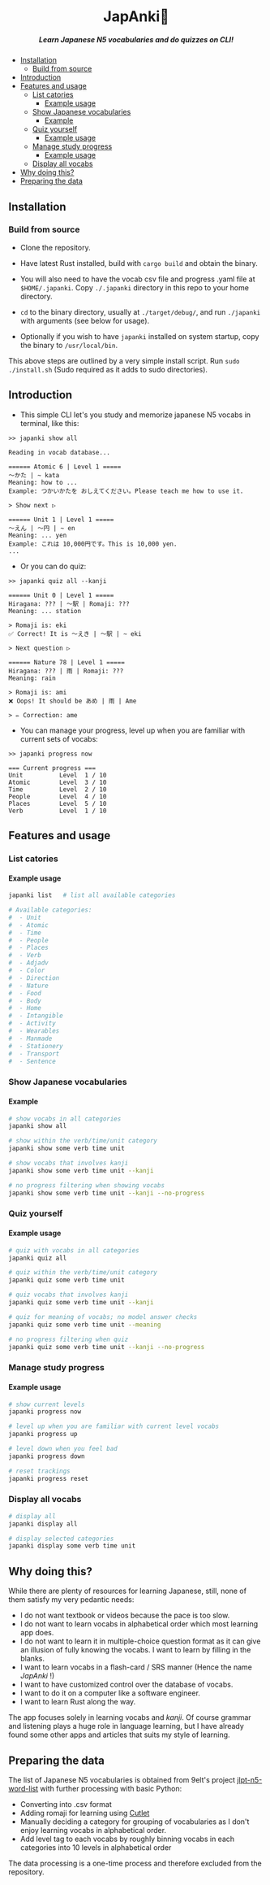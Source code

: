 <div style="text-align: center">
    <h1>JapAnki👹</h1>
    <h5>Learn Japanese N5 vocabularies and do quizzes on CLI!</h5>
</div>

- [Installation](#installation)
  - [Build from source](#build-from-source)
- [Introduction](#introduction)
- [Features and usage](#features-and-usage)
  - [List catories](#list-catories)
    - [Example usage](#example-usage)
  - [Show Japanese vocabularies](#show-japanese-vocabularies)
    - [Example](#example)
  - [Quiz yourself](#quiz-yourself)
    - [Example usage](#example-usage-1)
  - [Manage study progress](#manage-study-progress)
    - [Example usage](#example-usage-2)
  - [Display all vocabs](#display-all-vocabs)
- [Why doing this?](#why-doing-this)
- [Preparing the data](#preparing-the-data)


## Installation

### Build from source

- Clone the repository.
- Have latest Rust installed, build with `cargo build` and obtain the binary.
- You will also need to have the vocab csv file and progress .yaml file at `$HOME/.japanki`. Copy `./.japanki` directory in this repo to your home directory.

- `cd` to the binary directory, usually at `./target/debug/`, and run `./japanki` with arguments (see below for usage).
- Optionally if you wish to have `japanki` installed on system startup, copy the binary to `/usr/local/bin`.

This above steps are outlined by a very simple install script. Run `sudo ./install.sh` (Sudo required as it adds to sudo directories).

## Introduction

- This simple CLI let's you study and memorize japanese N5 vocabs in terminal, like this:

```
>> japanki show all

Reading in vocab database...

====== Atomic 6 | Level 1 =====
～かた | ~ kata
Meaning: how to ...
Example: つかいかたを おしえてください。Please teach me how to use it.

> Show next ▷

====== Unit 1 | Level 1 =====
～えん | ～円 | ~ en
Meaning: ... yen
Example: これは 10,000円です。This is 10,000 yen.
...

```

- Or you can do quiz:

```
>> japanki quiz all --kanji

====== Unit 0 | Level 1 =====
Hiragana: ??? | ～駅 | Romaji: ???
Meaning: ... station

> Romaji is: eki
✅ Correct! It is ～えき | ～駅 | ~ eki

> Next question ▷

====== Nature 78 | Level 1 =====
Hiragana: ??? | 雨 | Romaji: ???
Meaning: rain

> Romaji is: ami
❌ Oops! It should be あめ | 雨 | Ame

> ✏️ Correction: ame
```

- You can manage your progress, level up when you are familiar with current sets of vocabs:

```
>> japanki progress now

=== Current progress ===
Unit          Level  1 / 10
Atomic        Level  3 / 10
Time          Level  2 / 10
People        Level  4 / 10
Places        Level  5 / 10
Verb          Level  1 / 10
```


## Features and usage

### List catories

#### Example usage

```bash
japanki list   # list all available categories

# Available categories:
#  - Unit
#  - Atomic
#  - Time
#  - People
#  - Places
#  - Verb
#  - Adjadv
#  - Color
#  - Direction
#  - Nature
#  - Food
#  - Body
#  - Home
#  - Intangible
#  - Activity
#  - Wearables
#  - Manmade
#  - Stationery
#  - Transport
#  - Sentence
```

### Show Japanese vocabularies

#### Example

```bash
# show vocabs in all categories
japanki show all

# show within the verb/time/unit category
japanki show some verb time unit

# show vocabs that involves kanji
japanki show some verb time unit --kanji

# no progress filtering when showing vocabs
japanki show some verb time unit --kanji --no-progress
```

### Quiz yourself

#### Example usage

```bash
# quiz with vocabs in all categories
japanki quiz all

# quiz within the verb/time/unit category
japanki quiz some verb time unit

# quiz vocabs that involves kanji
japanki quiz some verb time unit --kanji

# quiz for meaning of vocabs; no model answer checks
japanki quiz some verb time unit --meaning

# no progress filtering when quiz
japanki quiz some verb time unit --kanji --no-progress
```

### Manage study progress

#### Example usage

```bash
# show current levels
japanki progress now

# level up when you are familiar with current level vocabs
japanki progress up

# level down when you feel bad
japanki progress down

# reset trackings
japanki progress reset
```

### Display all vocabs

```bash
# display all
japanki display all

# display selected categories
japanki display some verb time unit
```

## Why doing this?

While there are plenty of resources for learning Japanese, still, none of them satisfy my very pedantic needs:

- I do not want textbook or videos because the pace is too slow.
- I do not want to learn vocabs in alphabetical order which most learning app does.
- I do not want to learn it in multiple-choice question format as it can give an illusion of fully knowing the vocabs. I want to learn by filling in the blanks.
- I want to learn vocabs in a flash-card / SRS manner (Hence the name *JapAnki* !)
- I want to have customized control over the database of vocabs.
- I want to do it on a computer like a software engineer.
- I want to learn Rust along the way.

The app focuses solely in learning vocabs and *kanji*. Of course grammar and listening plays a huge role in language learning, but I have already found some other apps and articles that suits my style of learning.

##  Preparing the data

The list of Japanese N5 vocabularies is obtained from 9elt's project [jlpt-n5-word-list](https://github.com/9elt/jlpt-n5-word-list) with further processing with basic Python:

- Converting into .csv format
- Adding romaji for learning using [Cutlet](https://github.com/polm/cutlet)
- Manually deciding a category for grouping of vocabularies as I don't enjoy learning vocabs in alphabetical order.
- Add level tag to each vocabs by roughly binning vocabs in each categories into 10 levels in alphabetical order

The data processing is a one-time process and therefore excluded from the repository.
